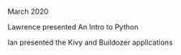 March 2020

Lawrence presented An Intro to Python

Ian presented the Kivy and Buildozer applications
